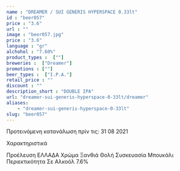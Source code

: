 ```yaml
---
name : "DREAMER / SUI GENERIS HYPERSPACE 0.33lt"
id : "beer057"
price : "3.6"
url : ""
image : "beer057.jpg"
price : "3.6"
language : "gr"
alchohol : "7.60%"
product_types :  [""]
breweries :  ["Dreamer"]
promotions : [""]
beer_types :  ["I.P.A."]
retail_price : ""
discount : ""
description_short : "DOUBLE IPA"
url: "dreamer-sui-generis-hyperspace-0-33lt/dreamer"
aliases: 
    - "dreamer-sui-generis-hyperspace-0-33lt"
slug: "beer057"
---
```


Προτεινόμενη κατανάλωση πρίν τις: 31 08 2021

Χαρακτηριστικά

Προέλευση
ΕΛΛΑΔΑ
Χρώμα
Ξανθιά Θολή
Συσκευασία
Μπουκάλι
Περιεκτικότητα Σε Αλκοόλ
7.6%